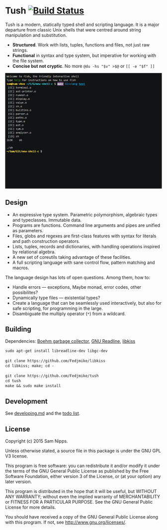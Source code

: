Tush [![Build Status](https://travis-ci.org/Fedjmike/tush.svg?branch=master)](https://travis-ci.org/Fedjmike/tush)
====

Tush is a modern, statically typed shell and scripting language. It is a major departure from classic Unix shells that were centred around string manipulation and substitution.

- **Structured**. Work with lists, tuples, functions and files, not just raw strings.
- **Functional** in syntax and type system, but imperative for working with the file system.
- **Concise but not cryptic**. No more `@du -hs "$v" >$@` or `[[ -e "$f" ]]`

[![gif](img/glob-size-zipf-demo.gif)](https://asciinema.org/a/bo7yronzsxl11yrrjzppt2966)

Design
------

- An expressive type system. Parametric polymorphism, algebraic types and typeclasses. Immutable data.
- Programs are functions. Command line arguments and pipes are unified as parameters.
- Files, globs and regexes are first-class features with syntax for literals and path construction operators.
- Lists, tuples, records and dictionaries, with handling operations inspired by relational algebra.
- A new set of coreutils taking advantage of these facilities.
- A full scripting language with sane control flow, pattern matching and macros.

The language design has lots of open questions. Among them, how to:

- Handle errors — exceptions, Maybe monad, error codes, other possibilites?
- Dynamically type files — existential types?
- Create a language that can be seamlessly used interactively, but also for safe scripting, for programming in the large.
- Disambiguate the multiply operator (`*`) from a wildcard.

Building
--------

Dependencies: [Boehm garbage collector](https://github.com/ivmai/bdwgc/), [GNU Readline](http://cnswww.cns.cwru.edu/php/chet/readline/rltop.html), [libkiss](https://github.com/Fedjmike/libkiss)

```
sudo apt-get install libreadline-dev libgc-dev

git clone https://github.com/Fedjmike/libkiss
cd libkiss; make; cd -

git clone https://github.com/Fedjmike/tush
cd tush
make && sudo make install
```

Development
-----------

See [developing.md](/developing.md) and the [todo list](/todo.txt).

License
-------

Copyright (c) 2015 Sam Nipps.

Unless otherwise stated, a source file in this package is under the GNU GPL V3 license.

This program is free software: you can redistribute it and/or modify it under the terms of the GNU General Public License as published by the Free Software Foundation, either version 3 of the License, or (at your option) any later version.

This program is distributed in the hope that it will be useful, but WITHOUT ANY WARRANTY; without even the implied warranty of MERCHANTABILITY or FITNESS FOR A PARTICULAR PURPOSE. See the GNU General Public License for more details.

You should have received a copy of the GNU General Public License along with this program. If not, see http://www.gnu.org/licenses/.
